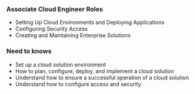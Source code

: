 ### Associate Cloud Engineer Roles

- Setting Up Cloud Environments and Deploying Applications
- Configuring Security Access
- Creating and Maintaining Enterprise Solutions

### Need to knows

- Set up a cloud solution environment
- How to plan, configure, deploy, and implement a cloud solution
- Understand how to ensure a successful operation of a cloud solution
- Understand how to configure access and security
